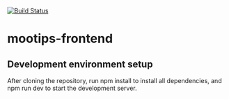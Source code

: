 [![Build Status](https://travis-ci.org/moolidoo/moolidoo-front.svg?branch=master)](https://travis-ci.org/moolidoo/moolidoo-front)

# mootips-frontend

## Development environment setup

After cloning the repository, run npm install to install all dependencies, and npm run dev to start the development server.
